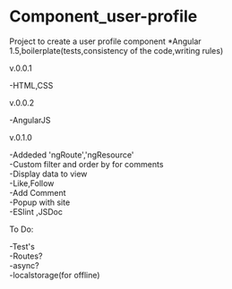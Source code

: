 # Component_user-profile
Project to create a user profile component  *Angular 1.5,boilerplate(tests,consistency of the code,writing rules) 

v.0.0.1

-HTML,CSS 

v.0.0.2

-AngularJS

v.0.1.0

-Addeded 'ngRoute','ngResource'<br>
-Custom filter and order by for comments<br>
-Display data to view<br>
-Like,Follow<br>
-Add Comment <br>
-Popup with site <br>
-ESlint ,JSDoc<br>

To Do:

-Test's<br>
-Routes?<br>
-async?<br>
-localstorage(for offline)<br>

